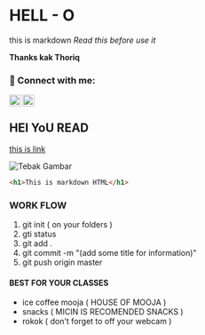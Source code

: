 # HELL - O 

this is markdown 
_Read this before use it_

**Thanks kak Thoriq**

### 🤝 Connect with me:

<a href="https://www.linkedin.com/in/galih-febrian-wicaksono-02a917161/"><img align="left" src="https://raw.githubusercontent.com/yushi1007/yushi1007/main/images/linkedin.svg" alt="Yu Shi | LinkedIn" width="21px"/></a>
<a href="https://www.instagram.com/galihwicaak/"><img align="left" src="https://raw.githubusercontent.com/yushi1007/yushi1007/main/images/instagram.svg" alt="Yu Shi | Instagram" width="21px"/></a>

</br>

## HEI YoU READ 
[this is link](https://github.com)

![Tebak Gambar](https://th.bing.com/th/id/R.d47f5d4d352fd6c2b48376ef2cdc8d87?rik=6l9nG7BpB%2bHfmA&riu=http%3a%2f%2fwww.quickmeme.com%2fimg%2f35%2f35c6dbdf3f7b01d0a1a3afc583c6c0e1692bff3e90c48c47ba34387844f5a6a9.jpg&ehk=XHaaoPHBDjazyUYzkAymdPmHtAqyInCGoZ4ruwYDmkA%3d&risl=&pid=ImgRaw&r=0)

```html
<h1>This is markdown HTML</h1>
```

### WORK FLOW  

1. git init ( on your folders )
2. gti status 
3. git add . 
4. git commit -m "(add some title for information)"
5. git push origin master 

#### BEST FOR YOUR CLASSES 

- ice coffee mooja ( HOUSE OF MOOJA ) 
- snacks ( MICIN IS RECOMENDED SNACKS )
- rokok ( don't forget to off your webcam )



